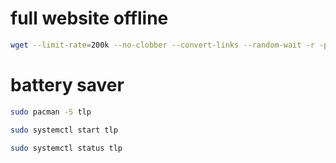 # full website offline 
```sh
wget --limit-rate=200k --no-clobber --convert-links --random-wait -r -p -E -e robots=off -U mozilla https://spacevim.org/documentation/

```
# battery saver 
```sh
sudo pacman -S tlp     

sudo systemctl start tlp 

sudo systemctl status tlp 
```
